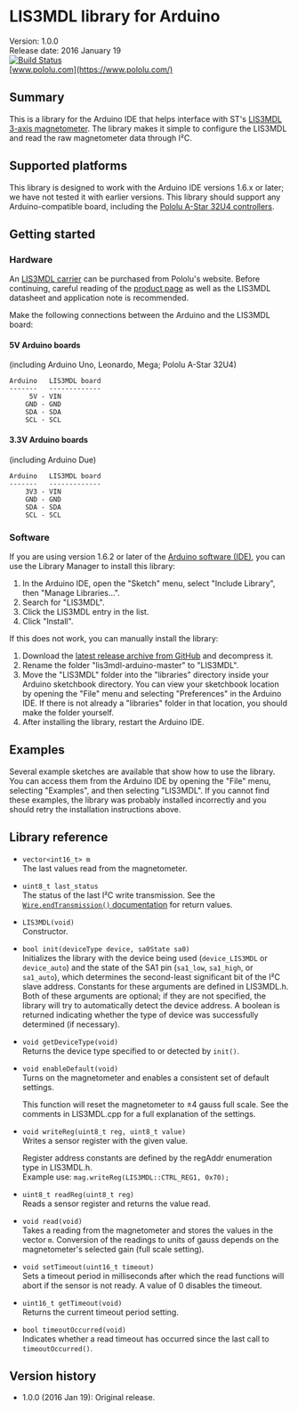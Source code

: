 # LIS3MDL library for Arduino

Version: 1.0.0<br>
Release date: 2016 January 19<br>
[![Build Status](https://travis-ci.org/pololu/lis3mdl-arduino.svg?branch=master)](https://travis-ci.org/pololu/lis3mdl-arduino)<br/>
[www.pololu.com](https://www.pololu.com/)

## Summary

This is a library for the Arduino IDE that helps interface with ST's [LIS3MDL 3-axis magnetometer](https://www.pololu.com/product/2737). The library makes it simple to configure the LIS3MDL and read the raw magnetometer data through I&sup2;C.

## Supported platforms

This library is designed to work with the Arduino IDE versions 1.6.x or later; we have not tested it with earlier versions.  This library should support any Arduino-compatible board, including the [Pololu A-Star 32U4 controllers](https://www.pololu.com/category/149/a-star-programmable-controllers).

## Getting started

### Hardware

An [LIS3MDL carrier](https://www.pololu.com/product/2737) can be purchased from Pololu's website.  Before continuing, careful reading of the [product page](https://www.pololu.com/product/2737) as well as the LIS3MDL datasheet and application note is recommended.

Make the following connections between the Arduino and the LIS3MDL board:

#### 5V Arduino boards

(including Arduino Uno, Leonardo, Mega; Pololu A-Star 32U4)

    Arduino   LIS3MDL board
    -------   -------------
         5V - VIN
        GND - GND
        SDA - SDA
        SCL - SCL

#### 3.3V Arduino boards

(including Arduino Due)

    Arduino   LIS3MDL board
    -------   -------------
        3V3 - VIN
        GND - GND
        SDA - SDA
        SCL - SCL

### Software

If you are using version 1.6.2 or later of the [Arduino software (IDE)](http://www.arduino.cc/en/Main/Software), you can use the Library Manager to install this library:

1. In the Arduino IDE, open the "Sketch" menu, select "Include Library", then "Manage Libraries...".
2. Search for "LIS3MDL".
3. Click the LIS3MDL entry in the list.
4. Click "Install".

If this does not work, you can manually install the library:

1. Download the [latest release archive from GitHub](https://github.com/pololu/lis3mdl-arduino/releases) and decompress it.
2. Rename the folder "lis3mdl-arduino-master" to "LIS3MDL".
3. Move the "LIS3MDL" folder into the "libraries" directory inside your Arduino sketchbook directory.  You can view your sketchbook location by opening the "File" menu and selecting "Preferences" in the Arduino IDE.  If there is not already a "libraries" folder in that location, you should make the folder yourself.
4. After installing the library, restart the Arduino IDE.

## Examples

Several example sketches are available that show how to use the library. You can access them from the Arduino IDE by opening the "File" menu, selecting "Examples", and then selecting "LIS3MDL". If you cannot find these examples, the library was probably installed incorrectly and you should retry the installation instructions above.

## Library reference

* `vector<int16_t> m`<br>
  The last values read from the magnetometer.

* `uint8_t last_status`<br>
  The status of the last I&sup2;C write transmission. See the [`Wire.endTransmission()` documentation](http://arduino.cc/en/Reference/WireEndTransmission) for return values.

* `LIS3MDL(void)`<br>
  Constructor.

* `bool init(deviceType device, sa0State sa0)`<br>
  Initializes the library with the device being used (`device_LIS3MDL` or `device_auto`) and the state of the SA1 pin (`sa1_low`, `sa1_high`, or `sa1_auto`), which determines the second-least significant bit of the I&sup2;C slave address. Constants for these arguments are defined in LIS3MDL.h. Both of these arguments are optional; if they are not specified, the library will try to automatically detect the device address. A boolean is returned indicating whether the type of device was successfully determined (if necessary).

* `void getDeviceType(void)`<br>
  Returns the device type specified to or detected by `init()`.

* `void enableDefault(void)`<br>
  Turns on the magnetometer and enables a consistent set of default settings.

  This function will reset the magnetometer to &plusmn;4&nbsp;gauss full scale. See the comments in LIS3MDL.cpp for a full explanation of the settings.

* `void writeReg(uint8_t reg, uint8_t value)`<br>
  Writes a sensor register with the given value.

  Register address constants are defined by the regAddr enumeration type in LIS3MDL.h.<br>
  Example use: `mag.writeReg(LIS3MDL::CTRL_REG1, 0x70);`

* `uint8_t readReg(uint8_t reg)`<br>
  Reads a sensor register and returns the value read.

* `void read(void)`<br>
  Takes a reading from the magnetometer and stores the values in the vector `m`. Conversion of the readings to units of gauss depends on the magnetometer's selected gain (full scale setting).

* `void setTimeout(uint16_t timeout)`<br>
  Sets a timeout period in milliseconds after which the read functions will abort if the sensor is not ready. A value of 0 disables the timeout.

* `uint16_t getTimeout(void)`<br>
  Returns the current timeout period setting.

* `bool timeoutOccurred(void)`<br>
  Indicates whether a read timeout has occurred since the last call to `timeoutOccurred()`.

## Version history

* 1.0.0 (2016 Jan 19): Original release.
